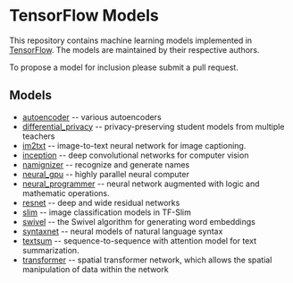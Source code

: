 # TensorFlow Models

This repository contains machine learning models implemented in
[TensorFlow](https://tensorflow.org). The models are maintained by their
respective authors.

To propose a model for inclusion please submit a pull request.


## Models
- [autoencoder](autoencoder) -- various autoencoders
- [differential_privacy](differential_privacy) -- privacy-preserving student models from multiple teachers
- [im2txt](im2txt) -- image-to-text neural network for image captioning.
- [inception](inception) -- deep convolutional networks for computer vision
- [namignizer](namignizer) -- recognize and generate names
- [neural_gpu](neural_gpu) -- highly parallel neural computer
- [neural_programmer](neural_programmer) -- neural network augmented with logic and mathematic operations.
- [resnet](resnet) -- deep and wide residual networks
- [slim](slim) -- image classification models in TF-Slim
- [swivel](swivel) -- the Swivel algorithm for generating word embeddings
- [syntaxnet](syntaxnet) -- neural models of natural language syntax
- [textsum](textsum) -- sequence-to-sequence with attention model for text summarization.
- [transformer](transformer) -- spatial transformer network, which allows the spatial manipulation of data within the network
 
 
 
 
 
 
 
 
 
 
 
 
 
 
 
 
 
 
 
 
 
 
 
 
 
 
 
 
 
 
 
 
 
 
 
 
 
 
 
 
 
 
 
 
 
 
 
 
 
 
 
 
 
 
 
 
 
 
 
 
 
 
 
 
 
 
 
 
 
 
 
 
 
 
 
 
 
 
 
 
 
 
 
 
 
 
 
 
 
 
 
 
 
 
 
 
 
